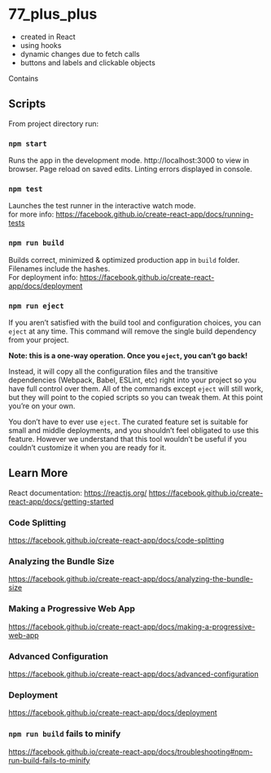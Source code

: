 # 77_plus_plus

- created in React
- using hooks
- dynamic changes due to fetch calls
- buttons and labels and clickable objects

Contains

## Scripts

From project directory run:

### `npm start`
Runs the app in the development mode. http://localhost:3000 to view in browser.
Page reload on saved edits.
Linting errors displayed in console.

### `npm test`
Launches the test runner in the interactive watch mode.<br>
for more info: https://facebook.github.io/create-react-app/docs/running-tests

### `npm run build`
Builds correct, minimized & optimized production app in `build` folder.
Filenames include the hashes.<br>
For deployment info: https://facebook.github.io/create-react-app/docs/deployment

### `npm run eject`
If you aren’t satisfied with the build tool and configuration choices, you can `eject` at any time. This command will remove the single build dependency from your project.

**Note: this is a one-way operation. Once you `eject`, you can’t go back!**

Instead, it will copy all the configuration files and the transitive dependencies (Webpack, Babel, ESLint, etc) right into your project so you have full control over them. All of the commands except `eject` will still work, but they will point to the copied scripts so you can tweak them. At this point you’re on your own.

You don’t have to ever use `eject`. The curated feature set is suitable for small and middle deployments, and you shouldn’t feel obligated to use this feature. However we understand that this tool wouldn’t be useful if you couldn’t customize it when you are ready for it.

## Learn More
React documentation: https://reactjs.org/
https://facebook.github.io/create-react-app/docs/getting-started

### Code Splitting
https://facebook.github.io/create-react-app/docs/code-splitting

### Analyzing the Bundle Size
https://facebook.github.io/create-react-app/docs/analyzing-the-bundle-size

### Making a Progressive Web App
https://facebook.github.io/create-react-app/docs/making-a-progressive-web-app

### Advanced Configuration
https://facebook.github.io/create-react-app/docs/advanced-configuration

### Deployment
https://facebook.github.io/create-react-app/docs/deployment

### `npm run build` fails to minify
https://facebook.github.io/create-react-app/docs/troubleshooting#npm-run-build-fails-to-minify

